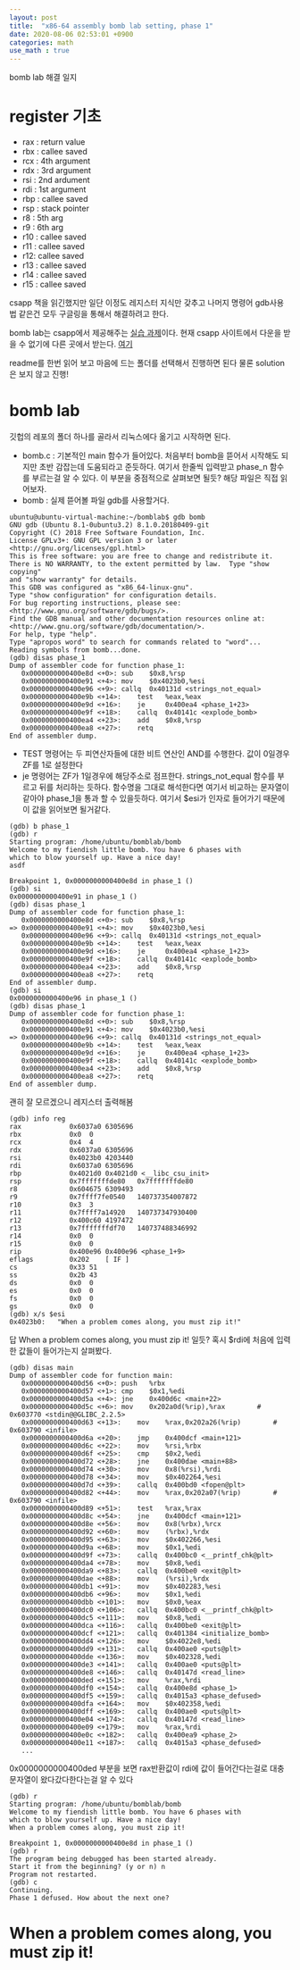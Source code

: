 ```yaml
---
layout: post
title:  "x86-64 assembly bomb lab setting, phase 1"
date: 2020-08-06 02:53:01 +0900
categories: math
use_math : true
---
```


bomb lab 해결 일지

# register 기초

- rax : return value
- rbx : callee saved
- rcx : 4th argument
- rdx : 3rd argument
- rsi : 2nd ardument
- rdi : 1st argument
- rbp : callee saved
- rsp : stack pointer
- r8 : 5th arg
- r9 : 6th arg
- r10 : callee saved
- r11 : callee saved
- r12: callee saved
- r13 : callee saved
- r14 : callee saved
- r15 : callee saved

csapp 책을 읽긴했지만 일단 이정도 레지스터 지식만 갖추고 나머지 명령어 gdb사용법 같은건 모두 구글링을 통해서 해결하려고 한다.



bomb lab는 csapp에서 제공해주는 [실습 과제](http://csapp.cs.cmu.edu/3e/labs.html)이다. 현재 csapp 사이트에서 다운을 받을 수 없기에 다른 곳에서 받는다. [여기](https://github.com/luong-komorebi/Binary-Bomb)

readme를 한번 읽어 보고 마음에 드는 폴더를 선택해서 진행하면 된다 물론 solution은 보지 않고 진행!

# bomb lab 

깃헙의 레포의 폴더 하나를 골라서 리눅스에다 옮기고 시작하면 된다.
- bomb.c : 기본적인 main 함수가 들어있다. 처음부터 bomb을 뜯어서 시작해도 되지만 초반 감잡는데 도움되라고 준듯하다. 여기서 한줄씩 입력받고 phase_n 함수를 부르는걸 알 수 있다. 이 부분을 중점적으로 살펴보면 될듯? 해당 파일은 직접 읽어보자.
- bomb : 실제 뜯어볼 파일 gdb를 사용할거다.


```
ubuntu@ubuntu-virtual-machine:~/bomblab$ gdb bomb
GNU gdb (Ubuntu 8.1-0ubuntu3.2) 8.1.0.20180409-git
Copyright (C) 2018 Free Software Foundation, Inc.
License GPLv3+: GNU GPL version 3 or later <http://gnu.org/licenses/gpl.html>
This is free software: you are free to change and redistribute it.
There is NO WARRANTY, to the extent permitted by law.  Type "show copying"
and "show warranty" for details.
This GDB was configured as "x86_64-linux-gnu".
Type "show configuration" for configuration details.
For bug reporting instructions, please see:
<http://www.gnu.org/software/gdb/bugs/>.
Find the GDB manual and other documentation resources online at:
<http://www.gnu.org/software/gdb/documentation/>.
For help, type "help".
Type "apropos word" to search for commands related to "word"...
Reading symbols from bomb...done.
(gdb) disas phase_1
Dump of assembler code for function phase_1:
   0x0000000000400e8d <+0>:	sub    $0x8,%rsp
   0x0000000000400e91 <+4>:	mov    $0x4023b0,%esi
   0x0000000000400e96 <+9>:	callq  0x40131d <strings_not_equal>
   0x0000000000400e9b <+14>:	test   %eax,%eax
   0x0000000000400e9d <+16>:	je     0x400ea4 <phase_1+23>
   0x0000000000400e9f <+18>:	callq  0x40141c <explode_bomb>
   0x0000000000400ea4 <+23>:	add    $0x8,%rsp
   0x0000000000400ea8 <+27>:	retq   
End of assembler dump.
```
- TEST 명령어는 두 피연산자들에 대한 비트 연산인 AND를 수행한다. 값이 0일경우 ZF를 1로 설정한다
- je 명령어는 ZF가 1일경우에 해당주소로 점프한다.
strings_not_equal 함수를 부르고 뒤를 처리하는 듯하다. 함수명을 그대로 해석한다면 여기서 비교하는 문자열이 같아야 phase_1을 통과 할 수 있을듯하다.
여기서 $esi가 인자로 들어가기 때문에 이 값을 읽어보면 될거같다.


```
(gdb) b phase_1
(gdb) r
Starting program: /home/ubuntu/bomblab/bomb 
Welcome to my fiendish little bomb. You have 6 phases with
which to blow yourself up. Have a nice day!
asdf

Breakpoint 1, 0x0000000000400e8d in phase_1 ()
(gdb) si
0x0000000000400e91 in phase_1 ()
(gdb) disas phase_1
Dump of assembler code for function phase_1:
   0x0000000000400e8d <+0>:	sub    $0x8,%rsp
=> 0x0000000000400e91 <+4>:	mov    $0x4023b0,%esi
   0x0000000000400e96 <+9>:	callq  0x40131d <strings_not_equal>
   0x0000000000400e9b <+14>:	test   %eax,%eax
   0x0000000000400e9d <+16>:	je     0x400ea4 <phase_1+23>
   0x0000000000400e9f <+18>:	callq  0x40141c <explode_bomb>
   0x0000000000400ea4 <+23>:	add    $0x8,%rsp
   0x0000000000400ea8 <+27>:	retq   
End of assembler dump.
(gdb) si
0x0000000000400e96 in phase_1 ()
(gdb) disas phase_1
Dump of assembler code for function phase_1:
   0x0000000000400e8d <+0>:	sub    $0x8,%rsp
   0x0000000000400e91 <+4>:	mov    $0x4023b0,%esi
=> 0x0000000000400e96 <+9>:	callq  0x40131d <strings_not_equal>
   0x0000000000400e9b <+14>:	test   %eax,%eax
   0x0000000000400e9d <+16>:	je     0x400ea4 <phase_1+23>
   0x0000000000400e9f <+18>:	callq  0x40141c <explode_bomb>
   0x0000000000400ea4 <+23>:	add    $0x8,%rsp
   0x0000000000400ea8 <+27>:	retq   
End of assembler dump.
```


괜히 잘 모르겠으니 레지스터 출력해봄


```
(gdb) info reg
rax            0x6037a0	6305696
rbx            0x0	0
rcx            0x4	4
rdx            0x6037a0	6305696
rsi            0x4023b0	4203440
rdi            0x6037a0	6305696
rbp            0x4021d0	0x4021d0 <__libc_csu_init>
rsp            0x7fffffffde80	0x7fffffffde80
r8             0x604675	6309493
r9             0x7ffff7fe0540	140737354007872
r10            0x3	3
r11            0x7ffff7a14920	140737347930400
r12            0x400c60	4197472
r13            0x7fffffffdf70	140737488346992
r14            0x0	0
r15            0x0	0
rip            0x400e96	0x400e96 <phase_1+9>
eflags         0x202	[ IF ]
cs             0x33	51
ss             0x2b	43
ds             0x0	0
es             0x0	0
fs             0x0	0
gs             0x0	0
(gdb) x/s $esi
0x4023b0:	"When a problem comes along, you must zip it!"
```

답 When a problem comes along, you must zip it! 일듯? 혹시 $rdi에 처음에 입력한 값들이 들어가는지 살펴봤다.


```
(gdb) disas main
Dump of assembler code for function main:
   0x0000000000400d56 <+0>:	push   %rbx
   0x0000000000400d57 <+1>:	cmp    $0x1,%edi
   0x0000000000400d5a <+4>:	jne    0x400d6c <main+22>
   0x0000000000400d5c <+6>:	mov    0x202a0d(%rip),%rax        # 0x603770 <stdin@@GLIBC_2.2.5>
   0x0000000000400d63 <+13>:	mov    %rax,0x202a26(%rip)        # 0x603790 <infile>
   0x0000000000400d6a <+20>:	jmp    0x400dcf <main+121>
   0x0000000000400d6c <+22>:	mov    %rsi,%rbx
   0x0000000000400d6f <+25>:	cmp    $0x2,%edi
   0x0000000000400d72 <+28>:	jne    0x400dae <main+88>
   0x0000000000400d74 <+30>:	mov    0x8(%rsi),%rdi
   0x0000000000400d78 <+34>:	mov    $0x402264,%esi
   0x0000000000400d7d <+39>:	callq  0x400bd0 <fopen@plt>
   0x0000000000400d82 <+44>:	mov    %rax,0x202a07(%rip)        # 0x603790 <infile>
   0x0000000000400d89 <+51>:	test   %rax,%rax
   0x0000000000400d8c <+54>:	jne    0x400dcf <main+121>
   0x0000000000400d8e <+56>:	mov    0x8(%rbx),%rcx
   0x0000000000400d92 <+60>:	mov    (%rbx),%rdx
   0x0000000000400d95 <+63>:	mov    $0x402266,%esi
   0x0000000000400d9a <+68>:	mov    $0x1,%edi
   0x0000000000400d9f <+73>:	callq  0x400bc0 <__printf_chk@plt>
   0x0000000000400da4 <+78>:	mov    $0x8,%edi
   0x0000000000400da9 <+83>:	callq  0x400be0 <exit@plt>
   0x0000000000400dae <+88>:	mov    (%rsi),%rdx
   0x0000000000400db1 <+91>:	mov    $0x402283,%esi
   0x0000000000400db6 <+96>:	mov    $0x1,%edi
   0x0000000000400dbb <+101>:	mov    $0x0,%eax
   0x0000000000400dc0 <+106>:	callq  0x400bc0 <__printf_chk@plt>
   0x0000000000400dc5 <+111>:	mov    $0x8,%edi
   0x0000000000400dca <+116>:	callq  0x400be0 <exit@plt>
   0x0000000000400dcf <+121>:	callq  0x401384 <initialize_bomb>
   0x0000000000400dd4 <+126>:	mov    $0x4022e8,%edi
   0x0000000000400dd9 <+131>:	callq  0x400ae0 <puts@plt>
   0x0000000000400dde <+136>:	mov    $0x402328,%edi
   0x0000000000400de3 <+141>:	callq  0x400ae0 <puts@plt>
   0x0000000000400de8 <+146>:	callq  0x40147d <read_line>
   0x0000000000400ded <+151>:	mov    %rax,%rdi
   0x0000000000400df0 <+154>:	callq  0x400e8d <phase_1>
   0x0000000000400df5 <+159>:	callq  0x4015a3 <phase_defused>
   0x0000000000400dfa <+164>:	mov    $0x402358,%edi
   0x0000000000400dff <+169>:	callq  0x400ae0 <puts@plt>
   0x0000000000400e04 <+174>:	callq  0x40147d <read_line>
   0x0000000000400e09 <+179>:	mov    %rax,%rdi
   0x0000000000400e0c <+182>:	callq  0x400ea9 <phase_2>
   0x0000000000400e11 <+187>:	callq  0x4015a3 <phase_defused>
   ...
```


0x0000000000400ded 부분을 보면 rax반환값이 rdi에 값이 들어간다는걸로 대충 문자열이 왔다갔다한다는걸 알 수 있다



```
(gdb) r
Starting program: /home/ubuntu/bomblab/bomb 
Welcome to my fiendish little bomb. You have 6 phases with
which to blow yourself up. Have a nice day!
When a problem comes along, you must zip it!     

Breakpoint 1, 0x0000000000400e8d in phase_1 ()
(gdb) r
The program being debugged has been started already.
Start it from the beginning? (y or n) n
Program not restarted.
(gdb) c
Continuing.
Phase 1 defused. How about the next one?
```


# When a problem comes along, you must zip it!
